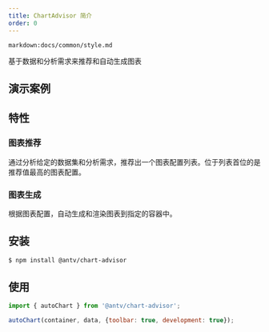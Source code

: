 ```yaml
---
title: ChartAdvisor 简介
order: 0
---
```


`markdown:docs/common/style.md`

<div class="doc-md">

基于数据和分析需求来推荐和自动生成图表

</div>

## 演示案例

<playground path="chart-advisor/auto-chart/demo/basic.ts"></playground>

## 特性

### 图表推荐

通过分析给定的数据集和分析需求，推荐出一个图表配置列表。位于列表首位的是推荐值最高的图表配置。

### 图表生成

根据图表配置，自动生成和渲染图表到指定的容器中。

## 安装

```bash
$ npm install @antv/chart-advisor
```

## 使用

```js
import { autoChart } from '@antv/chart-advisor';

autoChart(container, data, {toolbar: true, development: true});
```

</div>
